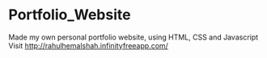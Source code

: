 # Portfolio_Website
Made my own personal portfolio website, using HTML, CSS and Javascript
Visit http://rahulhemalshah.infinityfreeapp.com/
